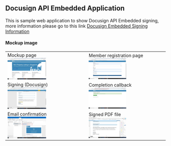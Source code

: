 ## Docusign API Embedded Application

This is sample web application to show Docusign API Embedded signing, more information please go to this link [Docusign Embedded Signing Information](https://developers.docusign.com/docs/esign-soap-api/esign101/embedding/)

#### Mockup image
<table>
<tr>
<td>
Mockup page<br>
<img src="images/docusign1.png" width="50%" height="50%">
</td>
<td>
Member registration page<br>
<img src="images/docusign2.png" width="50%" height="50%">
</td>
</tr>
<td>
Signing (Docusign)<br>
<img src="images/docusign3.png" width="50%" height="50%">
</td>
<td>
Completion callback<br>
<img src="images/docusign4.png" width="50%" height="50%">
</td>
</tr>
<td>
Email confirmation<br>
<img src="images/docusign5.png" width="50%" height="50%">
</td>
<td>
Signed PDF file<br>
<img src="images/docusign6.png" width="50%" height="50%">
</td>
</tr>
</table>
